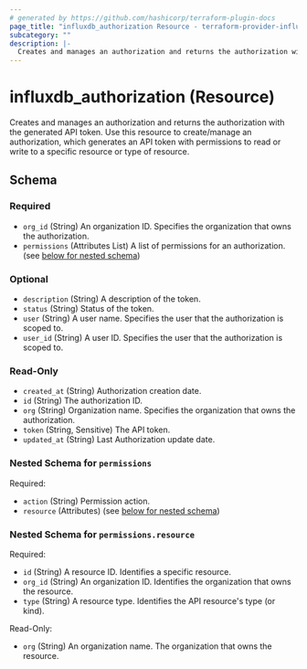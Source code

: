 ```yaml
---
# generated by https://github.com/hashicorp/terraform-plugin-docs
page_title: "influxdb_authorization Resource - terraform-provider-influxdb"
subcategory: ""
description: |-
  Creates and manages an authorization and returns the authorization with the generated API token. Use this resource to create/manage an authorization, which generates an API token with permissions to read or write to a specific resource or type of resource.
---
```


# influxdb_authorization (Resource)

Creates and manages an authorization and returns the authorization with the generated API token. Use this resource to create/manage an authorization, which generates an API token with permissions to read or write to a specific resource or type of resource.



<!-- schema generated by tfplugindocs -->
## Schema

### Required

- `org_id` (String) An organization ID. Specifies the organization that owns the authorization.
- `permissions` (Attributes List) A list of permissions for an authorization. (see [below for nested schema](#nestedatt--permissions))

### Optional

- `description` (String) A description of the token.
- `status` (String) Status of the token.
- `user` (String) A user name. Specifies the user that the authorization is scoped to.
- `user_id` (String) A user ID. Specifies the user that the authorization is scoped to.

### Read-Only

- `created_at` (String) Authorization creation date.
- `id` (String) The authorization ID.
- `org` (String) Organization name. Specifies the organization that owns the authorization.
- `token` (String, Sensitive) The API token.
- `updated_at` (String) Last Authorization update date.

<a id="nestedatt--permissions"></a>
### Nested Schema for `permissions`

Required:

- `action` (String) Permission action.
- `resource` (Attributes) (see [below for nested schema](#nestedatt--permissions--resource))

<a id="nestedatt--permissions--resource"></a>
### Nested Schema for `permissions.resource`

Required:

- `id` (String) A resource ID. Identifies a specific resource.
- `org_id` (String) An organization ID. Identifies the organization that owns the resource.
- `type` (String) A resource type. Identifies the API resource's type (or kind).

Read-Only:

- `org` (String) An organization name. The organization that owns the resource.
